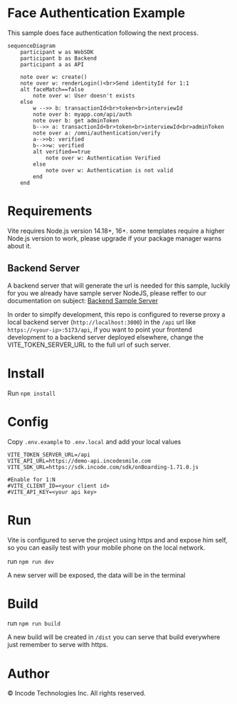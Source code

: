 # Face Authentication Example
This sample does face authentication following the next process.

```mermaid
sequenceDiagram
    participant w as WebSDK
    participant b as Backend
    participant a as API

    note over w: create()
    note over w: renderLogin()<br>Send identityId for 1:1
    alt faceMatch==false
        note over w: User doesn't exists
    else
        w -->> b: transactionId<br>token<br>interviewId
        note over b: myapp.com/api/auth
        note over b: get adminToken
        b-->> a: transactionId<br>token<br>interviewId<br>adminToken
        note over a: /omni/authentication/verify
        a-->>b: verified
        b-->>w: verified
        alt verified==true
            note over w: Authentication Verified
        else
            note over w: Authentication is not valid
        end
    end
```

# Requirements
Vite requires Node.js version 14.18+, 16+. some templates require a higher Node.js
version to work, please upgrade if your package manager warns about it.

## Backend Server
A backend server that will generate the url is needed for this sample,
luckily for you we already have sample server NodeJS, please reffer to our documentation on subject:
[Backend Sample Server](https://developer.incode.com/docs/code-samples-for-web-integrations#backend-sample-server)

In order to simplfy development, this repo is configured to reverse
proxy a local backend server (`http://localhost:3000`) in the `/api`
url like `https://<your-ip>:5173/api`, if you want to point your
frontend development to a backend server deployed elsewhere, change
the VITE_TOKEN_SERVER_URL to the full url of such server.

# Install
Run `npm install`

# Config
Copy `.env.example` to `.env.local` and add your local values
```
VITE_TOKEN_SERVER_URL=/api
VITE_API_URL=https://demo-api.incodesmile.com
VITE_SDK_URL=https://sdk.incode.com/sdk/onBoarding-1.71.0.js

#Enable for 1:N
#VITE_CLIENT_ID=<your client id>
#VITE_API_KEY=<your api key>
```

# Run
Vite is configured to serve the project using https and and expose him self,
so you can easily test with your mobile phone on the local network.

run `npm run dev`

A new server will be exposed, the data will be in the terminal

# Build
run `npm run build`

A new build will be created in `/dist` you can serve that build everywhere
just remember to serve with https.

# Author

© Incode Technologies Inc. All rights reserved.
